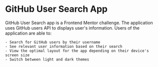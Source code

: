 # GitHub User Search App

 GitHub User Search app is a Frontend Mentor challenge. The application uses GitHub users API to displays user's information. Users of the application are able to:

    - Search for GitHub users by their username
    - See relevant user information based on their search
    - View the optimal layout for the app depending on their device's screen size
    - Switch between light and dark themes


